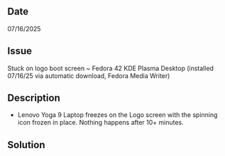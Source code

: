 ## Date
07/16/2025
## Issue
Stuck on logo boot screen ~ Fedora 42 KDE Plasma Desktop (installed 07/16/25 via automatic download, Fedora Media Writer)
## Description
- Lenovo Yoga 9 Laptop freezes on the Logo screen with the spinning icon frozen in place. Nothing happens after 10+ minutes.
## Solution
